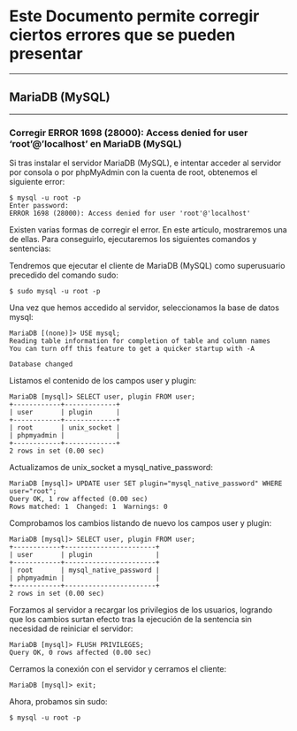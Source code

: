# Este Documento permite corregir ciertos errores que se pueden presentar #
----
## MariaDB (MySQL) ##
---
### Corregir ERROR 1698 (28000): Access denied for user ‘root’@’localhost’ en MariaDB (MySQL) ###
Si tras instalar el servidor MariaDB (MySQL), e intentar acceder al servidor por consola o por phpMyAdmin con la cuenta de root, obtenemos el siguiente error:
```
$ mysql -u root -p
Enter password: 
ERROR 1698 (28000): Access denied for user 'root'@'localhost'
```
Existen varias formas de corregir el error. En este artículo, mostraremos una de ellas. Para conseguirlo, ejecutaremos los siguientes comandos y sentencias:

Tendremos que ejecutar el cliente de MariaDB (MySQL) como superusuario precedido del comando sudo:
```
$ sudo mysql -u root -p
```
Una vez que hemos accedido al servidor, seleccionamos la base de datos mysql:

```mysql
MariaDB [(none)]> USE mysql;
Reading table information for completion of table and column names
You can turn off this feature to get a quicker startup with -A
 
Database changed
```
Listamos el contenido de los campos user y plugin:

```mysql
MariaDB [mysql]> SELECT user, plugin FROM user;
+------------+-------------+
| user       | plugin      |
+------------+-------------+
| root       | unix_socket |
| phpmyadmin |             |
+------------+-------------+
2 rows in set (0.00 sec)
```
Actualizamos de unix_socket a mysql_native_password:
```mysql
MariaDB [mysql]> UPDATE user SET plugin="mysql_native_password" WHERE user="root";
Query OK, 1 row affected (0.00 sec)
Rows matched: 1  Changed: 1  Warnings: 0
```
Comprobamos los cambios listando de nuevo los campos user y plugin:

```
MariaDB [mysql]> SELECT user, plugin FROM user;
+------------+-----------------------+
| user       | plugin                |
+------------+-----------------------+
| root       | mysql_native_password |
| phpmyadmin |                       |
+------------+-----------------------+
2 rows in set (0.00 sec)
```
Forzamos al servidor a recargar los privilegios de los usuarios, logrando que los cambios surtan efecto tras la ejecución de la sentencia sin necesidad de reiniciar el servidor:
```
MariaDB [mysql]> FLUSH PRIVILEGES;
Query OK, 0 rows affected (0.00 sec)
```
Cerramos la conexión con el servidor y cerramos el cliente:
```
MariaDB [mysql]> exit;
```
Ahora, probamos sin sudo:
```
$ mysql -u root -p
```